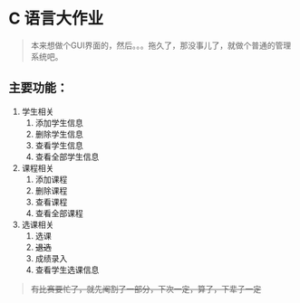 # C 语言大作业

> 本来想做个GUI界面的，然后。。。拖久了，那没事儿了，就做个普通的管理系统吧。

## 主要功能：
1. 学生相关
    1. 添加学生信息
    2. 删除学生信息
    3. 查看学生信息
    4. 查看全部学生信息
2. 课程相关
    1. 添加课程
    2. 删除课程
    3. 查看课程
    4. 查看全部课程
3. 选课相关
    1. 选课
    2. ~~退选~~
    3. 成绩录入
    4. 查看学生选课信息
 
> ~~有比赛要忙了，就先阉割了一部分，下次一定，算了，下辈子一定~~
    
    